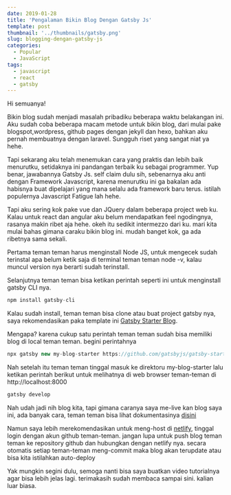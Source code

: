```yaml
---
date: 2019-01-28
title: 'Pengalaman Bikin Blog Dengan Gatsby Js'
template: post
thumbnail: '../thumbnails/gatsby.png'
slug: blogging-dengan-gatsby-js
categories:
  - Popular
  - JavaScript
tags:
  - javascript
  - react
  - gatsby
---
```


Hi semuanya!

Bikin blog sudah menjadi masalah pribadiku beberapa waktu belakangan ini.
Aku sudah coba beberapa macam metode untuk bikin blog, dari mulai pake blogspot,wordpress, github pages dengan jekyll dan hexo, bahkan aku pernah membuatnya dengan laravel. Sungguh riset yang sangat niat ya hehe. 

Tapi sekarang aku telah menemukan cara yang praktis dan lebih baik menurutku, setidaknya ini pandangan terbaik ku sebagai programmer. Yup benar, jawabannya Gatsby Js. self claim dulu sih, sebenarnya aku anti dengan Framework Javascript, karena menurutku ini ga bakalan ada habisnya buat dipelajari yang mana selalu ada framework baru terus. istilah populernya Javascript Fatigue lah hehe. 

Tapi aku sering kok pake vue dan JQuery dalam beberapa project web ku. Kalau untuk react dan angular aku belum mendapatkan feel ngodingnya, rasanya makin ribet aja hehe. okeh itu sedikit intermezzo dari ku. mari kita mulai bahas gimana caraku bikin blog ini. mudah banget kok, ga ada ribetnya sama sekali. 

Pertama teman teman harus menginstall Node JS, untuk mengecek sudah terinstal apa belum ketik saja di terminal teman teman node -v, kalau muncul version nya berarti sudah terinstall.

Selanjutnya teman teman bisa ketikan perintah seperti ini untuk menginstall gatsby CLI nya. 

```jsx
npm install gatsby-cli
```


Kalau sudah install, teman teman bisa clone atau buat project gatsby nya, saya rekomendasikan paka template ini [Gatsby Starter Blog](https://github.com/gatsbyjs/gatsby-starter-blog).

Mengapa? karena cukup satu perintah teman teman sudah bisa memiliki blog di local teman teman. begini perintahnya

```jsx
npx gatsby new my-blog-starter https://github.com/gatsbyjs/gatsby-starter-blog
```

Nah setelah itu teman teman tinggal masuk ke direktoru my-blog-starter lalu ketikan perintah berikut untuk melihatnya di web browser teman-teman di http://localhost:8000

```jsx
gatsby develop
```

Nah udah jadi nih blog kita, tapi gimana caranya saya me-live kan blog saya ini, ada banyak cara, teman teman bisa lihat dokumentasinya [disini](https://www.gatsbyjs.org/docs/deploying-and-hosting/)

Namun saya lebih merekomendasikan untuk meng-host di [netlify](https://www.netlify.com/), tinggal login dengan akun github teman-teman. jangan lupa untuk push blog teman teman ke repository github dan hubungkan dengan netlify nya. secara otomatis setiap teman-teman meng-commit maka blog akan terupdate atau bisa kita istilahkan auto-deploy

Yak mungkin segini dulu, semoga nanti bisa saya buatkan video tutorialnya agar bisa lebih jelas lagi. terimakasih sudah membaca sampai sini. kalian luar biasa. 

